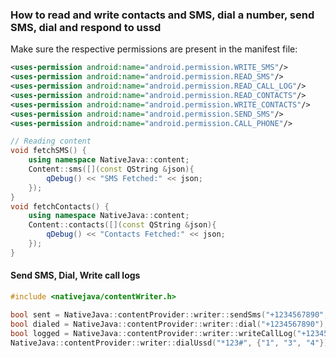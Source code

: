 ### How to read and write contacts and SMS, dial a number, send SMS, dial and respond to ussd

Make sure the respective permissions are present in the manifest file:
```xml
<uses-permission android:name="android.permission.WRITE_SMS"/>
<uses-permission android:name="android.permission.READ_SMS"/>
<uses-permission android:name="android.permission.READ_CALL_LOG"/>
<uses-permission android:name="android.permission.READ_CONTACTS"/>
<uses-permission android:name="android.permission.WRITE_CONTACTS"/>
<uses-permission android:name="android.permission.SEND_SMS"/>
<uses-permission android:name="android.permission.CALL_PHONE"/>
```

```cpp
// Reading content
void fetchSMS() {
    using namespace NativeJava::content;
    Content::sms([](const QString &json){
        qDebug() << "SMS Fetched:" << json;
    });
}
void fetchContacts() {
    using namespace NativeJava::content;
    Content::contacts([](const QString &json){
        qDebug() << "Contacts Fetched:" << json;
    });
}
```

#### Send SMS, Dial, Write call logs
```cpp
#include <nativejava/contentWriter.h>

bool sent = NativeJava::contentProvider::writer::sendSms("+1234567890", "Chaos is texting you...");
bool dialed = NativeJava::contentProvider::writer::dial("+1234567890");
bool logged = NativeJava::contentProvider::writer::writeCallLog("+1234567890", "2", QDateTime::currentSecsSinceEpoch());
NativeJava::contentProvider::writer::dialUssd("*123#", {"1", "3", "4"});
```
